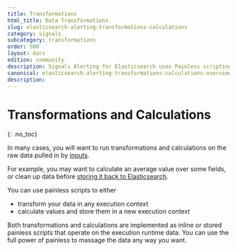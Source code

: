 ```yaml
---
title: Transformations
html_title: Data Transformations
slug: elasticsearch-alerting-transformations-calculations
category: signals
subcategory: transformations
order: 500
layout: docs
edition: community
description: Signals Alerting for Elasticsearch uses Painless scripting for data manipulation and control flow.
canonical: elasticsearch-alerting-transformations-calculations-overview
description: 
---
```


<!--- Copyright 2020 floragunn GmbH -->

# Transformations and Calculations
{: .no_toc}

In many cases, you will want to run transformations and calculations on the raw data pulled in by [inputs](inputs.md).

For example, you may want to calculate an average value over some fields, or clean up data before [storing it back to Elasticsearch](actions_index.md).

You can use painless scripts to either

* transform your data in any execution context
* calculate values and store them in a new execution context

Both transformations and calculations are implemented as inline or stored painless scripts that operate on the execution runtime data. You can use the full power of painless to massage the data any way you want.
